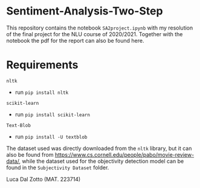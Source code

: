 # Sentiment-Analysis-Two-Step
This repository contains the notebook `SA2project.ipynb` with my resolution of the final project for the NLU course of 2020/2021. 
Together with the notebook the pdf for the report can also be found here. 

# Requirements
`nltk` 
 - run `pip install nltk`


`scikit-learn`
 - run `pip install scikit-learn`


`Text-Blob`
 - run `pip install -U textblob`

The dataset used was directly downloaded from the `nltk` library, but it can also be found from https://www.cs.cornell.edu/people/pabo/movie-review-data/, while the dataset used for the objectivity detection model can be found in the `Subjectivity Dataset` folder. 

Luca Dal Zotto (MAT. 223714)
